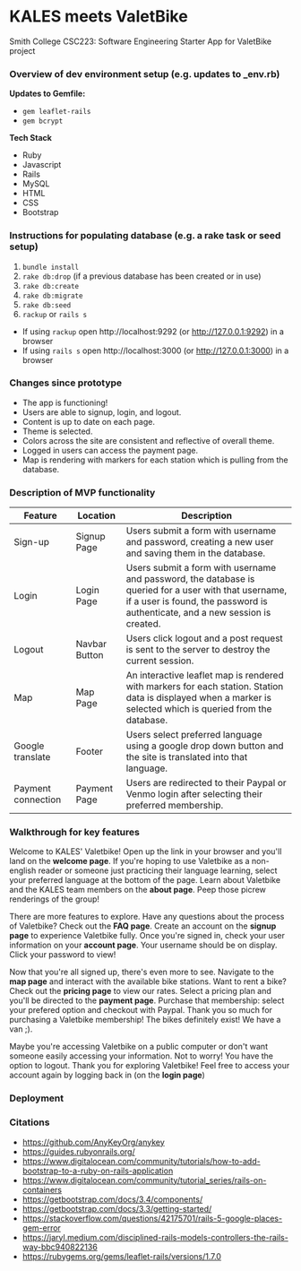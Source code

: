 # KALES meets ValetBike

Smith College CSC223: Software Engineering
Starter App for ValetBike project

### Overview of dev environment setup (e.g. updates to _env.rb)

**Updates to Gemfile:**
- `gem leaflet-rails`
- `gem bcrypt`

**Tech Stack**
- Ruby
- Javascript
- Rails
- MySQL
- HTML
- CSS
- Bootstrap

### Instructions for populating database (e.g. a rake task or seed setup)
1. `bundle install`
2. `rake db:drop` (if a previous database has been created or in use)
3. `rake db:create`
4. `rake db:migrate`
5. `rake db:seed`
3. `rackup` or `rails s`

* If using `rackup` open http://localhost:9292 (or http://127.0.0.1:9292) in a browser
* If using `rails s` open http://localhost:3000 (or http://127.0.0.1:3000) in a browser

### Changes since prototype
- The app is functioning!
- Users are able to signup, login, and logout.
- Content is up to date on each page.
- Theme is selected.
- Colors across the site are consistent and reflective of overall theme.
- Logged in users can access the payment page.
- Map is rendering with markers for each station which is pulling from the database.

### Description of MVP functionality

| Feature | Location | Description |
| ---- | ---- | ---------------------- |
| Sign-up | Signup Page | Users submit a form with username and password, creating a new user and saving them in the database. |
| Login | Login Page | Users submit a form with username and password, the database is queried for a user with that username, if a user is found, the password is authenticate, and a new session is created. |
| Logout | Navbar Button | Users click logout and a post request is sent to the server to destroy the current session. |
| Map | Map Page | An interactive leaflet map is rendered with markers for each station. Station data is displayed when a marker is selected which is queried from the database. |
| Google translate | Footer | Users select preferred language using a google drop down button and the site is translated into that language. |
| Payment connection | Payment Page | Users are redirected to their Paypal or Venmo login after selecting their preferred membership. |

### Walkthrough for key features

Welcome to KALES' Valetbike! Open up the link in your browser and you'll land on the **welcome page**. If you're hoping to use Valetbike as a non-english reader or someone just practicing their language learning, select your preferred language at the bottom of the page. Learn about Valetbike and the KALES team members on the **about page**. Peep those picrew renderings of the group! 

There are more features to explore. Have any questions about the process of Valetbike? Check out the **FAQ page**. Create an account on the **signup page** to experience Valetbike fully. Once you're signed in, check your user information on your **account page**. Your username should be on display. Click your password to view!

Now that you're all signed up, there's even more to see. Navigate to the **map page** and interact with the available bike stations. Want to rent a bike? Check out the **pricing page** to view our rates. Select a pricing plan and you'll be directed to the **payment page**. Purchase that membership: select your prefered option and checkout with Paypal. Thank you so much for purchasing a Valetbike membership! The bikes definitely exist! We have a van ;).

Maybe you're accessing Valetbike on a public computer or don't want someone easily accessing your information. Not to worry! You have the option to logout. Thank you for exploring Valetbike! Feel free to access your account again by logging back in (on the **login page**)

### Deployment


### Citations
- https://github.com/AnyKeyOrg/anykey
- https://guides.rubyonrails.org/
- https://www.digitalocean.com/community/tutorials/how-to-add-bootstrap-to-a-ruby-on-rails-application
- https://www.digitalocean.com/community/tutorial_series/rails-on-containers
- https://getbootstrap.com/docs/3.4/components/
- https://getbootstrap.com/docs/3.3/getting-started/
- https://stackoverflow.com/questions/42175701/rails-5-google-places-gem-error
- https://jaryl.medium.com/disciplined-rails-models-controllers-the-rails-way-bbc940822136
- https://rubygems.org/gems/leaflet-rails/versions/1.7.0
